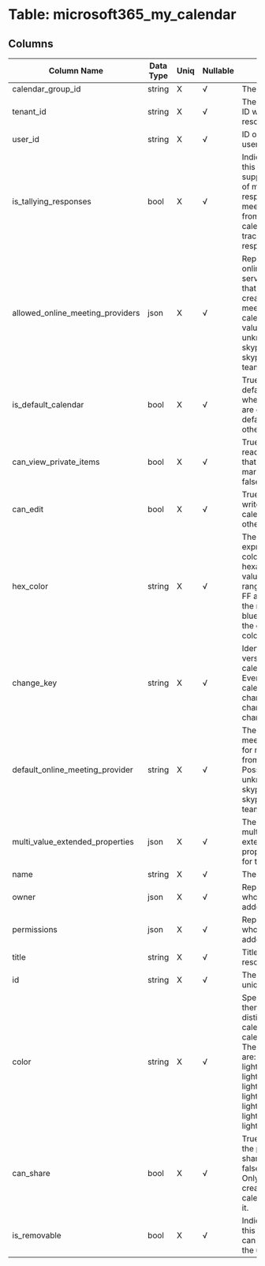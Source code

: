 # Table: microsoft365_my_calendar

## Columns 

|  Column Name   |  Data Type  | Uniq | Nullable | Description | 
|  ----  | ----  | ----  | ----  | ---- | 
| calendar_group_id | string | X | √ | The ID of the group. | 
| tenant_id | string | X | √ | The Azure Tenant ID where the resource is located. | 
| user_id | string | X | √ | ID or email of the user. | 
| is_tallying_responses | bool | X | √ | Indicates whether this user calendar supports tracking of meeting responses. Only meeting invites sent from users' primary calendars support tracking of meeting responses. | 
| allowed_online_meeting_providers | json | X | √ | Represent the online meeting service providers that can be used to create online meetings in this calendar. Possible values are: unknown, skypeForBusiness, skypeForConsumer, teamsForBusiness. | 
| is_default_calendar | bool | X | √ | True if this is the default calendar where new events are created by default, false otherwise. | 
| can_view_private_items | bool | X | √ | True if the user can read calendar items that have been marked private, false otherwise. | 
| can_edit | bool | X | √ | True if the user can write to the calendar, false otherwise. | 
| hex_color | string | X | √ | The calendar color, expressed in a hex color code of three hexadecimal values, each ranging from 00 to FF and representing the red, green, or blue components of the color in the RGB color space. | 
| change_key | string | X | √ | Identifies the version of the calendar object. Every time the calendar is changed, changeKey changes as well. | 
| default_online_meeting_provider | string | X | √ | The default online meeting provider for meetings sent from this calendar. Possible values are: unknown, skypeForBusiness, skypeForConsumer, teamsForBusiness. | 
| multi_value_extended_properties | json | X | √ | The collection of multi-value extended properties defined for the calendar. | 
| name | string | X | √ | The calendar name. | 
| owner | json | X | √ | Represents the user who created or added the calendar. | 
| permissions | json | X | √ | Represents the user who created or added the calendar. | 
| title | string | X | √ | Title of the resource. | 
| id | string | X | √ | The calendar's unique identifier. | 
| color | string | X | √ | Specifies the color theme to distinguish the calendar from other calendars in a UI. The property values are: auto, lightBlue, lightGreen, lightOrange, lightGray, lightYellow, lightTeal, lightPink, lightBrown, lightRed, maxColor. | 
| can_share | bool | X | √ | True if the user has the permission to share the calendar, false otherwise. Only the user who created the calendar can share it. | 
| is_removable | bool | X | √ | Indicates whether this user calendar can be deleted from the user mailbox. | 


